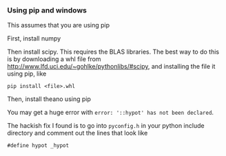 ### Using pip and windows

This assumes that you are using pip

First, install numpy

Then install scipy. This requires the BLAS libraries. The best way to do this is by downloading a whl file from http://www.lfd.uci.edu/~gohlke/pythonlibs/#scipy, and installing the file it using pip, like

    pip install <file>.whl

Then, install theano using pip

You may get a huge error with `error: '::hypot' has not been declared`.

The hackish fix I found is to go into `pyconfig.h` in your python include directory and comment out the lines that look like

    #define hypot _hypot
